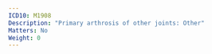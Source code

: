 ```yaml
---
ICD10: M1908
Description: "Primary arthrosis of other joints: Other"
Matters: No
Weight: 0
---
```



